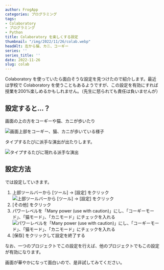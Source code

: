 ```yaml
---
author: FrogApp
categories: プログラミング
tags:
- Colaboratory
- プログラミング
- Python
title: Colaboratory を楽しくする設定
thumbnail: "/img/2022/11/26/colab.webp"
headAlt: 左から猫、カニ、コーギー
series: ''
series_title: ''
date: 2022-11-26
slug: colab
---
```


Colaboratory を使っていたら面白そうな設定を見つけたので紹介します。最近は学校で Colaboratory を使うこともあるようですが、この設定を有効にすれば授業を200%楽しめるかもしれません。（先生に怒られても責任は負いませんが）

## 設定すると…？

画面の上の方をコーギーや猫、カニが歩いたり

![画面上部をコーギー、猫、カニが歩いている様子](/img/2022/11/26/result-1.webp)

タイプするたびに派手な演出が出たりします。

![タイプするたびに現れる派手な演出](/img/2022/11/26/result-2.webp)

## 設定方法

では設定していきます。

1. 上部ツールバーから \[ツール\] → \[設定\] をクリック
   ![上部ツールバーから \[ツール\] → \[設定\] をクリック](/img/2022/11/26/open-settings.webp)
2. \[その他\] をクリック
3. パワーレベルを「Many power (use with caution)」にし、「コーギーモード」、「猫モード」、「カニモード」にチェックを入れる
   ![パワーレベルを「Many power (use with caution)」にし、「コーギーモード」、「猫モード」、「カニモード」にチェックを入れる](/img/2022/11/26/enable-settings.webp)
4. \[保存\] をクリックして設定を終了する

なお、一つのプロジェクトでこの設定を行えば、他のプロジェクトでもこの設定が有効になります。

画面が華やかになって面白いので、是非試してみてください。
